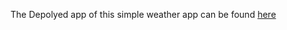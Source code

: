 The Depolyed app of this simple weather app can be found [here](https://gentle-woodland-83514.herokuapp.com/)
